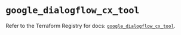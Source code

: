 # `google_dialogflow_cx_tool`

Refer to the Terraform Registry for docs: [`google_dialogflow_cx_tool`](https://registry.terraform.io/providers/hashicorp/google-beta/6.49.2/docs/resources/google_dialogflow_cx_tool).
